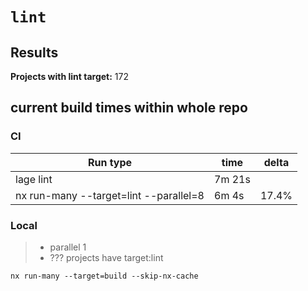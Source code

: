 # `lint`

## Results

**Projects with lint target:** 172

## current build times within whole repo

### CI

| Run type                               | time   | delta |
| -------------------------------------- | ------ | ----- |
| lage lint                              | 7m 21s |       |
| nx run-many --target=lint --parallel=8 | 6m 4s  | 17.4% |

### Local

> - parallel 1
> - ??? projects have target:lint

```
nx run-many --target=build --skip-nx-cache

```
